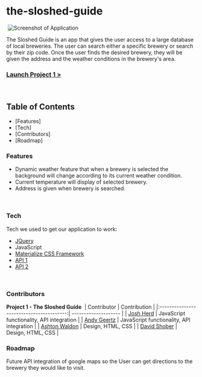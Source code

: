 # the-sloshed-guide
​
![Screenshot of Application](https://via.placeholder.com/680x340/999999/efefef/?text=Screenshot)
​

The Sloshed Guide is an app that gives the user access to a large database of local breweries. 
The user can search either a specific brewery or search by their zip code.
Once the user finds the desired brewery, they will be given the address and the weather conditions in the brewery's area.
​
### [Launch Project 1 >]( https://ashtonwalden34.github.io/the-sloshed-guide/)
​
## Table of Contents
- [Features]
- [Tech]
- [Contributors]
- [Roadmap]


### Features
- Dynamic weather feature that when a brewery is selected the background will  change according to its current weather condition.
- Current temperature will display of selected brewery.
- Address is given when brewery is searched.

​
### Tech
Tech we used to get our application to work:
​
- [JQuery](https://jquery.com/)
- JavaScript
- [Materialize CSS Framework](https://materializecss.com/getting-started.html)
- [API 1](https://www.openbrewerydb.org/)
- [API 2](https://openweathermap.org/api)

​
### Contributors

**Project 1 - The Sloshed Guide**
​
| Contributor                              | Contribution         |
|:----------------------------------------:| -------------------- | 
| [Josh Herd](https://github.com/jherd801) | JavaScript functionality, API integration |
| [Andy Geertz](https://github.com/geertza)  | JavaScript functionality, API integration   |
| [Ashton Waldon](https://github.com/ashtonwalden34) | Design, HTML, CSS   |
| [David Shober](https://github.com/Shobes1421) | Design, HTML, CSS   |
​
### Roadmap 
Future API integration of google maps so the User can get directions to the brewery they would like to visit.